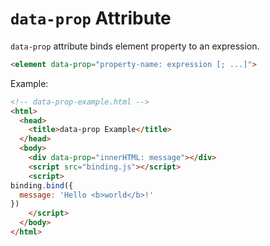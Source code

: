 
# `data-prop` Attribute

`data-prop` attribute binds element property to an expression.

```html
<element data-prop="property-name: expression [; ...]">
```

Example:

```html
<!-- data-prop-example.html -->
<html>
  <head>
    <title>data-prop Example</title>
  </head>
  <body>
    <div data-prop="innerHTML: message"></div>
    <script src="binding.js"></script>
    <script>
binding.bind({
  message: 'Hello <b>world</b>!'
})
    </script>
  </body>
</html>
```
